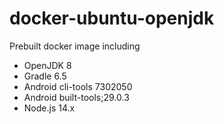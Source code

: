 # docker-ubuntu-openjdk

Prebuilt docker image including

- OpenJDK 8
- Gradle 6.5
- Android cli-tools 7302050
- Android built-tools;29.0.3
- Node.js 14.x
